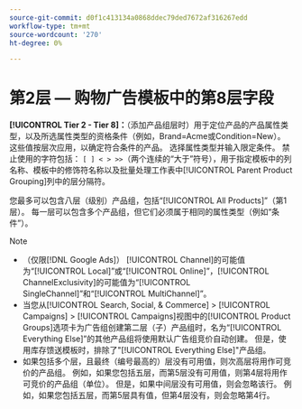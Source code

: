```yaml
---
source-git-commit: d0f1c413134a0868ddec79ded7672af316267edd
workflow-type: tm+mt
source-wordcount: '270'
ht-degree: 0%

---
```

# 第2层 — 购物广告模板中的第8层字段

**[!UICONTROL Tier  2 - Tier 8]：**（添加产品组层时）用于定位产品的产品属性类型，以及所选属性类型的资格条件（例如，Brand=Acme或Condition=New）。 这些值按层次应用，以确定符合条件的产品。 选择属性类型并输入限定条件。 禁止使用的字符包括： `[ ] < > >>`（两个连续的“大于”符号），用于指定模板中的列名称、模板中的修饰符名称以及批量处理工作表中[!UICONTROL Parent Product Grouping]列中的层分隔符。

您最多可以包含八层（级别）产品组，包括“[!UICONTROL All Products]”（第1层）。 每一层可以包含多个产品组，但它们必须属于相同的属性类型（例如“条件”）。

>[!NOTE]
>
>* （仅限[!DNL Google Ads]） [!UICONTROL Channel]的可能值为“[!UICONTROL Local]”或“[!UICONTROL Online]”，[!UICONTROL ChannelExclusivity]的可能值为“[!UICONTROL SingleChannel]”和“[!UICONTROL MultiChannel]”。
>* 当您从[!UICONTROL Search, Social, & Commerce] > [!UICONTROL Campaigns] > [!UICONTROL Campaigns]视图中的[!UICONTROL Product Groups]选项卡为广告组创建第二层（子）产品组时，名为“[!UICONTROL Everything Else]”的其他产品组将使用默认广告组竞价自动创建。 但是，使用库存馈送模板时，排除了&quot;[!UICONTROL Everything Else]&quot;产品组。
>* 如果包括多个层，且最终（编号最高的）层没有可用值，则次高层将用作可竞价的产品组。 例如，如果您包括五层，而第5层没有可用值，则第4层将用作可竞价的产品组（单位）。 但是，如果中间层没有可用值，则会忽略该行。 例如，如果您包括五层，而第5层具有值，但第4层没有，则会忽略第4行。
